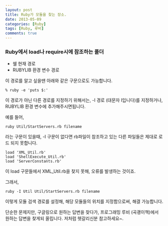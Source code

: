 ```yaml
---
layout: post
title: Ruby가 모듈을 찾는 장소.
date: 2013-05-09
categories: [Ruby]
tags: [Ruby, 루비]
comments: true
---
```


### Ruby에서 load나 require시에 참조하는 폴더
* 쉘 현재 경로 
* RUBYLIB 환경 변수 경로

이 경로를 알고 싶을땐 아래와 같은 구문으로도 가능합니다.

    % ruby -e 'puts $:'

이 경로가 아닌 다른 경로를 지정하기 위해서는, -I 경로 (대문자 I입니다)를 지정하거나, RUBYLIB 환경 변수에 추가해주시면됩니다.

예를 들어,

    ruby Util/StartServers.rb filename

라는 구문이 있을때, -I 구문이 없다면 rb파일이 참조하고 있는 다른 파일들은 제대로 로드 되지 못합니다.

    load 'XML_Util.rb'
    load 'ShellExecute_Util.rb'
    load 'ServerConstants.rb'

이 load 구문들에서 XML_Util.rb을 찾지 못해, 오류를 발생하는 것이죠.

그래서, 

    ruby -I Util Util/StartServers.rb filename

이렇게 모듈 검색 경로를 설정해, 해당 모듈들의 위치를 지정함으로써, 해결 가능합니다.

단순한 문제지만, 구글링으로 원하는 답변을 찾다가, 프로그래밍 루비 (곡괭이책)에서 원하는 답변을 찾게되 올립니다. 저처럼 헷갈리신분 참고하세요~.